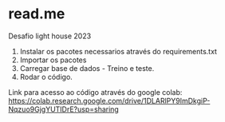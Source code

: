 # read.me
Desafio  light house 2023

1. Instalar os pacotes necessarios através do requirements.txt
2. Importar os pacotes
3. Carregar base de dados - Treino e teste.
4. Rodar o código.


Link para acesso ao código através do google colab: https://colab.research.google.com/drive/1DLARlPY9ImDkgiP-Nqzuo9GjgYUTIDrE?usp=sharing
